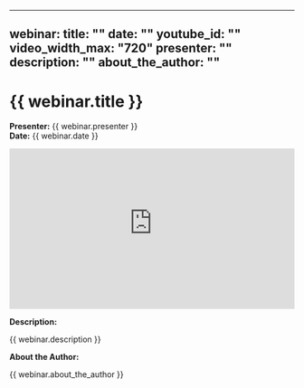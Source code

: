 <!--
WEBINAR TEMPLATE

Instructions:
1. Copy this file to docs/webinars/[webinar-slug].en.md
2. Fill in all the empty values in the front matter
3. Add the webinar to the navigation in mkdocs.yml
4. Delete this comment block

Required fields:
- title: Display name of the webinar
- date: When the webinar was recorded (format: "Month DD, YYYY")
- youtube_id: The video ID from the YouTube URL
- presenter: Name of the person presenting
- description: Brief overview of the webinar content
- about_the_author: Bio information about the presenter
-->

---
webinar:
  title: ""
  date: ""
  youtube_id: ""
  video_width_max: "720"
  presenter: ""
  description: ""
  about_the_author: ""
---

# {{ webinar.title }}

**Presenter:** {{ webinar.presenter }}  
**Date:** {{ webinar.date }}

<div style="position: relative; padding-bottom: 56.25%; height: 0; overflow: hidden; max-width: {{ webinar.video_width_max }}px; margin: 0 auto;">
  <iframe
    style="position: absolute; top: 0; left: 0; width: 100%; height: 100%;"
    src="https://www.youtube-nocookie.com/embed/{{ webinar.youtube_id }}?controls=1&start=0"
    title="{{ webinar.title }}"
    frameborder="0"
    allow="accelerometer; autoplay; clipboard-write; encrypted-media; gyroscope; picture-in-picture; web-share"
    referrerpolicy="strict-origin-when-cross-origin" 
    allowfullscreen>
  </iframe>
</div>

**Description:**

{{ webinar.description }}

**About the Author:**

{{ webinar.about_the_author }}
